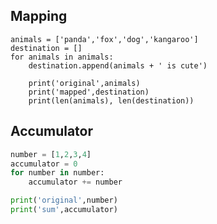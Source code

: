 

Mapping
----------
```pyhon
animals = ['panda','fox','dog','kangaroo']
destination = []
for animals in animals:
	destination.append(animals + ' is cute')

	print('original',animals)
	print('mapped',destination)
	print(len(animals), len(destination))
```
 
Accumulator
-------------
```python
number = [1,2,3,4]
accumulator = 0
for number in number:
	accumulator += number

print('original',number)
print('sum',accumulator)
```
 
